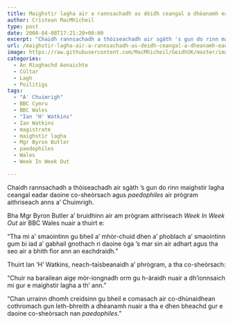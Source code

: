 ```yaml
---
title: Maighstir lagha air a rannsachadh as dèidh ceangal a dhèanamh eadar daoine co-sheòrsach agus paedophiles
author: Crìstean MacMhìcheil
type: post
date: 2008-04-08T17:21:20+00:00
excerpt: "Chaidh rannsachadh a thòiseachadh air sgàth 's gun do rinn maighstir lagha ceangal eadar daoine co-sheòrsach agus <em>paedophiles</em> air prògram aithriseach anns a' Chuimrigh."
url: /maighstir-lagha-air-a-rannsachadh-as-deidh-ceangal-a-dheanamh-eadar-co-ghneithich-agus-paedophiles/
image: https://raw.githubusercontent.com/MacMhicheil/GeidhUK/master/images/.jpg
categories:
  - An Rìoghachd Aonaichte
  - Cùltar
  - Lagh
  - Poilitigs
tags:
  - "A' Chuimrigh"
  - BBC Cymru
  - BBC Wales
  - "Ian 'H' Watkins"
  - Ian Watkins
  - magistrate
  - maighstir lagha
  - Mgr Byron Butler
  - paedophiles
  - Wales
  - Week In Week Out

---
```

Chaidh rannsachadh a thòiseachadh air sgàth &#8217;s gun do rinn maighstir lagha ceangal eadar daoine co-sheòrsach agus _paedophiles_ air prògram aithriseach anns a&#8217; Chuimrigh.

Bha Mgr Byron Butler a&#8217; bruidhinn air am prògram aithriseach _Week In Week Out_ air BBC Wales nuair a thuirt e:

&#8220;Tha mi a&#8217; smaointinn gu bheil a&#8217; mhòr-chuid dhen a&#8217; phoblach a&#8217; smaointinn gum bi iad a&#8217; gabhail gnothach ri daoine òga &#8217;s mar sin air adhart agus tha seo air a bhith fìor ann an eachdraidh.&#8221;

Thuirt Ian &#8216;H&#8217; Watkins, neach-taisbeanaidh a&#8217; phrògram, a tha co-sheòrsach:

&#8220;Chuir na barailean aige mòr-iongnadh orm gu h-àraidh nuair a dh&#8217;ionnsaich mi gur e maighstir lagha a th&#8217; ann.&#8221;

&#8220;Chan urrainn dhomh creidsinn gu bheil e comasach air co-dhùnaidhean cothromach gun leth-bhreith a dhèanamh nuair a tha e dhen bheachd gur e daoine co-sheòrsach nan _paedophiles_.&#8221;
